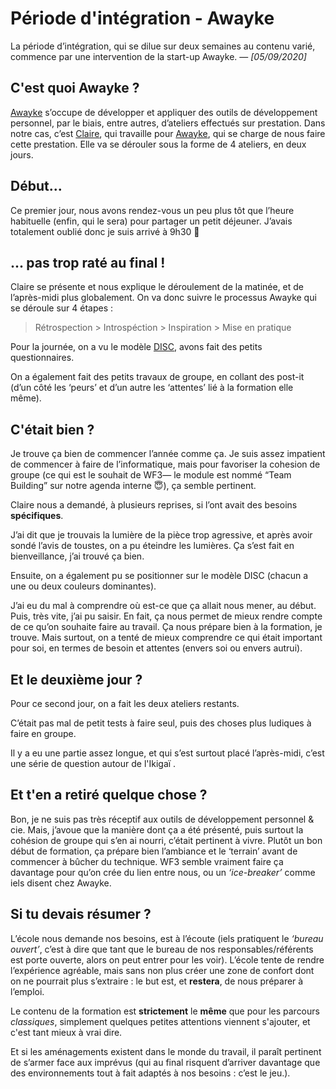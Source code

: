 # Période d'intégration - Awayke
La période d’intégration, qui se dilue sur deux semaines au contenu varié, commence par une intervention de la start-up Awayke.
— _[05/09/2020]_

## C'est quoi Awayke ?

[Awayke](https://www.awayke.org/) s’occupe de développer et appliquer des outils de développement personnel, par le biais, entre autres, d’ateliers effectués sur prestation. Dans notre cas, c’est [Claire](https://www.linkedin.com/in/claire-palama-649a25173/?originalSubdomain=fr), qui travaille pour [Awayke](https://www.awayke.org/), qui se charge de nous faire cette prestation. Elle va se dérouler sous la forme de 4 ateliers, en deux jours.

## Début...

Ce premier jour, nous avons rendez-vous un peu plus tôt que l’heure habituelle (enfin, qui le sera) pour partager un petit déjeuner. J’avais totalement oublié donc je suis arrivé à 9h30 🙂

## ... pas trop raté au final !

Claire se présente et nous explique le déroulement de la matinée, et de l’après-midi plus globalement. On va donc suivre le processus Awayke qui se déroule sur 4 étapes : 
> Rétrospection > Introspéction > Inspiration > Mise en pratique 

Pour la journée, on a vu le modèle [DISC](https://www.profil4.com/documentation), avons fait des petits questionnaires. 

On a également fait des petits travaux de groupe, en collant des post-it (d’un côté les ‘peurs’ et d’un autre les ‘attentes’ lié à la formation elle même).

## C'était bien ?

Je trouve ça bien de commencer l’année comme ça. Je suis assez impatient de commencer à faire de l’informatique, mais pour favoriser la cohesion de groupe (ce qui est le souhait de WF3— le module est nommé “Team Building” sur notre agenda interne 😇), ça semble pertinent. 

Claire nous a demandé, à plusieurs reprises, si l’ont avait des besoins **spécifiques**. 

J’ai dit que je trouvais la lumière de la pièce trop agressive, et après avoir sondé l’avis de toustes, on a pu éteindre les lumières. Ça s’est fait en bienveillance, j’ai trouvé ça bien. 

Ensuite, on a également pu se positionner sur le modèle DISC (chacun a une ou deux couleurs dominantes).

J’ai eu du mal à comprendre où est-ce que ça allait nous mener, au début. Puis, très vite, j’ai pu saisir. En fait, ça nous permet de mieux rendre compte de ce qu’on souhaite faire au travail. Ça nous prépare bien à la formation, je trouve. Mais surtout, on a tenté de mieux comprendre ce qui était important pour soi, en termes de besoin et attentes (envers soi ou envers autrui).

## Et le deuxième jour ?

Pour ce second jour, on a fait les deux ateliers restants. 

C’était pas mal de petit tests à faire seul, puis des choses plus ludiques à faire en groupe. 

Il y a eu une partie assez longue, et qui s’est surtout placé l’après-midi, c’est une série de question autour de l'Ikigaï .

## Et t'en a retiré quelque chose ?

Bon, je ne suis pas très réceptif aux outils de développement personnel & cie. Mais, j’avoue que la manière dont ça a été présenté, puis surtout la cohésion de groupe qui s’en ai nourri, c’était pertinent à vivre. Plutôt un bon début de formation, ça prépare bien l’ambiance et le ‘terrain’ avant de commencer à bûcher du technique. WF3 semble vraiment faire ça davantage pour qu’on crée du lien entre nous, ou un _‘ice-breaker’_ comme iels disent chez Awayke.

## Si tu devais résumer ?

L’école nous demande nos besoins, est à l’écoute (iels pratiquent le _‘bureau ouvert’_, c’est à dire que tant que le bureau de nos responsables/référents est porte ouverte, alors on peut entrer pour les voir). L’école tente de rendre l’expérience agréable, mais sans non plus créer une zone de confort dont on ne pourrait plus s’extraire : le but est, et **restera**, de nous préparer à l’emploi.

Le contenu de la formation est **strictement** le **même** que pour les parcours _classiques_, simplement quelques petites attentions viennent s'ajouter, et c'est tant mieux à vrai dire.

Et si les aménagements existent dans le monde du travail, il paraît pertinent de s’armer face aux imprévus (qui au final risquent d’arriver davantage que des environnements tout à fait adaptés à nos besoins : c’est le jeu.).